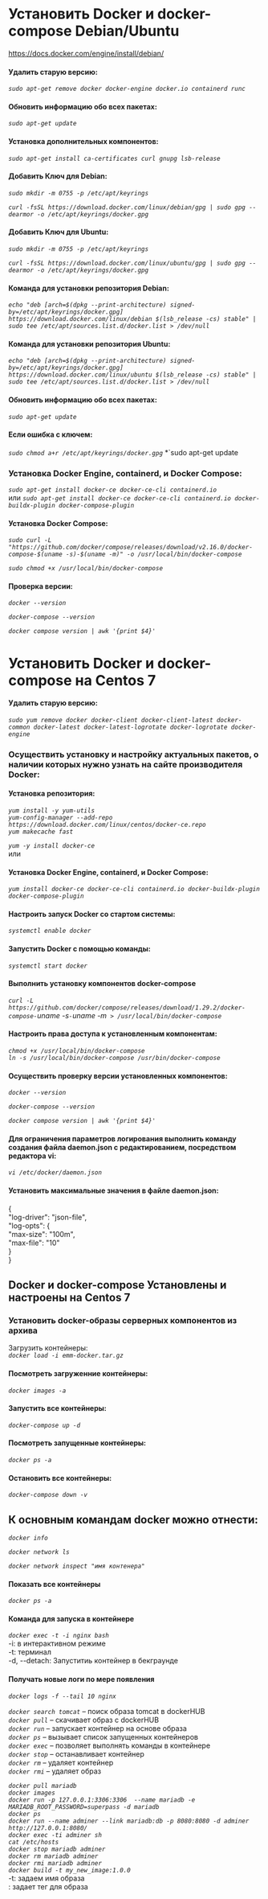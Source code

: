 # Установить Docker и docker-compose Debian/Ubuntu

https://docs.docker.com/engine/install/debian/


#### Удалить старую версию:  
*`sudo apt-get remove docker docker-engine docker.io containerd runc`*  

#### Обновить информацию обо всех пакетах:
*`sudo apt-get update`*  

#### Установка дополнительных компонентов:  
*`sudo apt-get install ca-certificates curl gnupg lsb-release`*  

#### Добавить Ключ для Debian:  
*`sudo mkdir -m 0755 -p /etc/apt/keyrings`*  

*`curl -fsSL https://download.docker.com/linux/debian/gpg | sudo gpg --dearmor -o /etc/apt/keyrings/docker.gpg`*

#### Добавить Ключ для Ubuntu:  
*`sudo mkdir -m 0755 -p /etc/apt/keyrings`*  

*`curl -fsSL https://download.docker.com/linux/ubuntu/gpg | sudo gpg --dearmor -o /etc/apt/keyrings/docker.gpg`*

#### Команда для установки репозитория Debian:  
*`echo "deb [arch=$(dpkg --print-architecture) signed-by=/etc/apt/keyrings/docker.gpg] https://download.docker.com/linux/debian $(lsb_release -cs) stable" | sudo tee /etc/apt/sources.list.d/docker.list > /dev/null`*  

#### Команда для установки репозитория Ubuntu:  
*`echo "deb [arch=$(dpkg --print-architecture) signed-by=/etc/apt/keyrings/docker.gpg] https://download.docker.com/linux/ubuntu $(lsb_release -cs) stable" | sudo tee /etc/apt/sources.list.d/docker.list > /dev/null`*

#### Обновить информацию обо всех пакетах:

*`sudo apt-get update`*  

#### Если ошибка с ключем:  
*`sudo chmod a+r /etc/apt/keyrings/docker.gpg`*
*`sudo apt-get update

### Установка Docker Engine, containerd, и Docker Compose:  

*`sudo apt-get install docker-ce docker-ce-cli containerd.io`*  
или
*`sudo apt-get install docker-ce docker-ce-cli containerd.io docker-buildx-plugin docker-compose-plugin`*  


#### Установка Docker Compose:  

*`sudo curl -L "https://github.com/docker/compose/releases/download/v2.16.0/docker-compose-$(uname -s)-$(uname -m)" -o /usr/local/bin/docker-compose`*  

*`sudo chmod +x /usr/local/bin/docker-compose`* 

#### Проверка версии: 

*`docker --version`*  

*`docker-compose --version`* 

*`docker compose version | awk '{print $4}'`*



# Установить Docker и docker-compose на Centos 7


#### Удалить старую версию:  
*`sudo yum remove docker docker-client docker-client-latest docker-common docker-latest docker-latest-logrotate docker-logrotate docker-engine`*

### Осуществить установку и настройку актуальных пакетов, о наличии которых нужно узнать на сайте производителя Docker:  
#### Установка репозитория:  

*`yum install -y yum-utils`*  
*`yum-config-manager --add-repo https://download.docker.com/linux/centos/docker-ce.repo`*  
*`yum makecache fast`*  

*`yum -y install docker-ce`*  
или  

#### Установка Docker Engine, containerd, и Docker Compose:  
*`yum install docker-ce docker-ce-cli containerd.io docker-buildx-plugin docker-compose-plugin`*  

#### Настроить запуск Docker со стартом системы:  
*`systemctl enable docker`*

#### Запустить Docker с помощью команды:  
*`systemctl start docker`*

#### Выполнить установку компонентов docker-compose  
*`curl -L https://github.com/docker/compose/releases/download/1.29.2/docker-compose-`uname -s`-`uname -m` > /usr/local/bin/docker-compose`*  

#### Настроить права доступа к установленным компонентам:  
*`chmod +x /usr/local/bin/docker-compose`*  
*`ln -s /usr/local/bin/docker-compose /usr/bin/docker-compose`*  

#### Осуществить проверку версии установленных компонентов:  

*`docker --version`*  

*`docker-compose --version`* 

*`docker compose version | awk '{print $4}'`*

#### Для ограничения параметров логирования выполнить команду создания файла daemon.json с редактированием, посредством редактора vi:  
*`vi /etc/docker/daemon.json`*  
#### Установить максимальные значения в файле daemon.json:  

{  
"log-driver": "json-file",  
"log-opts": {  
"max-size": "100m",  
"max-file": "10"  
}  
}  


## Docker и docker-compose Установлены и настроены на Centos 7


### Установить docker-образы серверных компонентов из архива  

Загрузить контейнеры:  
*`docker load -i emm-docker.tar.gz`*  
#### Посмотреть загруженние контейнеры:  
*`docker images -a`*  
#### Запустить все контейнеры:  
*`docker-compose up -d`*  
#### Посмотреть запущенные контейнеры:  
*`docker ps -a`*  
#### Остановить все контейнеры:  
*`docker-compose down -v`*  




## К основным командам docker можно отнести:


*`docker info`*  

*`docker network ls`*  

*`docker network inspect "имя контенера"`*  

#### Показать все контейнеры  
*`docker ps -a`*  

#### Команда для запуска в контейнере  
*`docker exec -t -i nginx bash`*  
-i: в интерактивном режиме  
-t: терминал  
-d, --detach: Запуститиь контейнер в бекграунде

#### Получать новые логи по мере появления  

*`docker logs -f --tail 10 nginx`*  


*`docker search tomcat`* – поиск образа tomcat в dockerHUB  
*`docker pull`* – скачивает образ с dockerHUB    
*`docker run`* – запускает контейнер на основе образа  
*`docker ps`* – вызывает список запущенных контейнеров  
*`docker exec`* – позволяет выполнять команды в контейнере  
*`docker stop`* – останавливает контейнер  
*`docker rm`* – удаляет контейнер  
*`docker rmi`* – удаляет образ  


*`docker pull mariadb`*  
*`docker images`*  
*`docker run -p 127.0.0.1:3306:3306  --name mariadb -e MARIADB_ROOT_PASSWORD=superpass -d mariadb`*  
*`docker ps`*  
*`docker run --name adminer --link mariadb:db -p 8080:8080 -d adminer http://127.0.0.1:8080/`*  
*`docker exec -ti adminer sh`*  
*`cat /etc/hosts`*  
*`docker stop mariadb adminer`*  
*`docker rm mariadb adminer`*  
*`docker rmi mariadb adminer`*  
*`docker build -t my_new_image:1.0.0`*  
-t: задаем имя образа  
: задает тег для образа  

